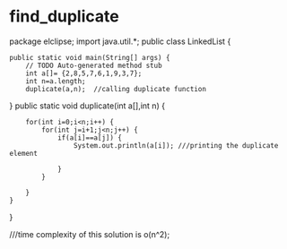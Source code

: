 # find_duplicate

package elclipse;
import java.util.*;
public class LinkedList {

	public static void main(String[] args) {
		// TODO Auto-generated method stub
		int a[]= {2,8,5,7,6,1,9,3,7};
		int n=a.length;
		duplicate(a,n);  //calling duplicate function
	
	
}
	public static void duplicate(int a[],int n) {
		
		for(int i=0;i<n;i++) {
			for(int j=i+1;j<n;j++) {
				if(a[i]==a[j]) {
					System.out.println(a[i]); ///printing the duplicate element
					
				}
			}
			
		}
	}
	
}

///time complexity of this solution is o(n^2);
